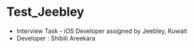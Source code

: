 # Test_Jeebley
* Interview Task - iOS Developer assigned by Jeebley, Kuwait
* Developer : Shibili Areekara
